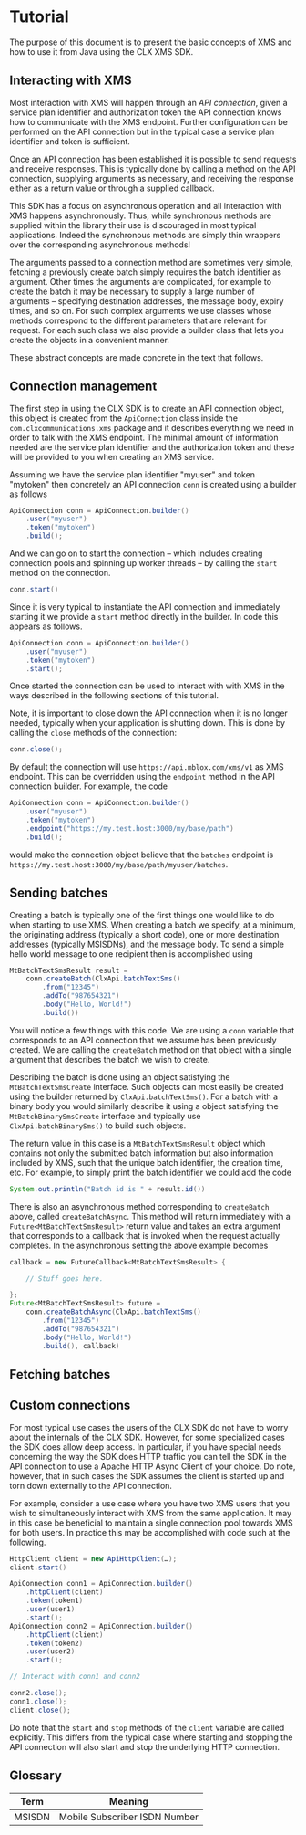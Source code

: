 Tutorial
========

The purpose of this document is to present the basic concepts of XMS and how to use it from Java using the CLX XMS SDK.

Interacting with XMS
--------------------

Most interaction with XMS will happen through an _API connection_, given a service plan identifier and authorization token the API connection knows how to communicate with the XMS endpoint. Further configuration can be performed on the API connection but in the typical case a service plan identifier and token is sufficient.

Once an API connection has been established it is possible to send requests and receive responses. This is typically done by calling a method on the API connection, supplying arguments as necessary, and receiving the response either as a return value or through a supplied callback.

This SDK has a focus on asynchronous operation and all interaction with XMS happens asynchronously. Thus, while synchronous methods are supplied within the library their use is discouraged in most typical applications. Indeed the synchronous methods are simply thin wrappers over the corresponding asynchronous methods!

The arguments passed to a connection method are sometimes very simple, fetching a previously create batch simply requires the batch identifier as argument. Other times the arguments are complicated, for example to create the batch it may be necessary to supply a large number of arguments – specifying destination addresses, the message body, expiry times, and so on. For such complex arguments we use classes whose methods correspond to the different parameters that are relevant for request. For each such class we also provide a builder class that lets you create the objects in a convenient manner.

These abstract concepts are made concrete in the text that follows.

Connection management
---------------------

The first step in using the CLX SDK is to create an API connection object, this object is created from the `ApiConnection` class inside the `com.clxcommunications.xms` package and it describes everything we need in order to talk with the XMS endpoint. The minimal amount of information needed are the service plan identifier and the authorization token and these will be provided to you when creating an XMS service.

Assuming we have the service plan identifier "myuser" and token "mytoken" then concretely an API connection `conn` is created using a builder as follows

```java
ApiConnection conn = ApiConnection.builder()
    .user("myuser")
    .token("mytoken")
    .build();
```

And we can go on to start the connection – which includes creating connection pools and spinning up worker threads – by calling the `start` method on the connection.

```java
conn.start()
```

Since it is very typical to instantiate the API connection and immediately starting it we provide a `start` method directly in the builder. In code this appears as follows.

```java
ApiConnection conn = ApiConnection.builder()
    .user("myuser")
    .token("mytoken")
    .start();
```

Once started the connection can be used to interact with with XMS in the ways described in the following sections of this tutorial.

Note, it is important to close down the API connection when it is no longer needed, typically when your application is shutting down. This is done by calling the `close` methods of the connection:

```java
conn.close();
```

By default the connection will use `https://api.mblox.com/xms/v1` as XMS endpoint. This can be overridden using the `endpoint` method in the API connection builder. For example, the code

```java
ApiConnection conn = ApiConnection.builder()
    .user("myuser")
    .token("mytoken")
    .endpoint("https://my.test.host:3000/my/base/path")
    .build();
```

would make the connection object believe that the `batches` endpoint is `https://my.test.host:3000/my/base/path/myuser/batches`.

Sending batches
---------------

Creating a batch is typically one of the first things one would like to do when starting to use XMS. When creating a batch we specify, at a minimum, the originating address (typically a short code), one or more destination addresses (typically MSISDNs), and the message body. To send a simple hello world message to one recipient then is accomplished using

```java
MtBatchTextSmsResult result =
    conn.createBatch(ClxApi.batchTextSms()
        .from("12345")
        .addTo("987654321")
        .body("Hello, World!")
        .build())
```

You will notice a few things with this code. We are using a `conn` variable that corresponds to an API connection that we assume has been previously created. We are calling the `createBatch` method on that object with a single argument that describes the batch we wish to create.

Describing the batch is done using an object satisfying the `MtBatchTextSmsCreate` interface. Such objects can most easily be created using the builder returned by `ClxApi.batchTextSms()`. For a batch with a binary body you would similarly describe it using a object satisfying the `MtBatchBinarySmsCreate` interface and typically use `ClxApi.batchBinarySms()` to build such objects.

The return value in this case is a `MtBatchTextSmsResult` object which contains not only the submitted batch information but also information included by XMS, such that the unique batch identifier, the creation time, etc. For example, to simply print the batch identifier we could add the code
```java
System.out.println("Batch id is " + result.id())
```

There is also an asynchronous method corresponding to `createBatch` above, called `createBatchAsync`. This method will return immediately with a `Future<MtBatchTextSmsResult>` return value and takes an extra argument that corresponds to a callback that is invoked when the request actually completes. In the asynchronous setting the above example becomes

```java
callback = new FutureCallback<MtBatchTextSmsResult> {

    // Stuff goes here.

};
Future<MtBatchTextSmsResult> future =
    conn.createBatchAsync(ClxApi.batchTextSms()
        .from("12345")
        .addTo("987654321")
        .body("Hello, World!")
        .build(), callback)
```

Fetching batches
----------------


Custom connections
------------------

For most typical use cases the users of the CLX SDK do not have to worry about the internals of the CLX SDK. However, for some specialized cases the SDK does allow deep access.  In particular, if you have special needs concerning the way the SDK does HTTP traffic you can tell the SDK in the API connection to use a Apache HTTP Async Client of your choice. Do note, however, that in such cases the SDK assumes the client is started up and torn down externally to the API connection.

For example, consider a use case where you have two XMS users that you wish to simultaneously interact with XMS from the same application. It may in this case be beneficial to maintain a single connection pool towards XMS for both users. In practice this may be accomplished with code such at the following.

```java
HttpClient client = new ApiHttpClient(…);
client.start()

ApiConnection conn1 = ApiConnection.builder()
    .httpClient(client)
    .token(token1)
    .user(user1)
    .start();
ApiConnection conn2 = ApiConnection.builder()
    .httpClient(client)
    .token(token2)
    .user(user2)
    .start();

// Interact with conn1 and conn2

conn2.close();
conn1.close();
client.close();
```

Do note that the `start` and `stop` methods of the `client` variable are called explicitly. This differs from the typical case where starting and stopping the API connection will also start and stop the underlying HTTP connection.

Glossary
--------

Term   | Meaning
-------|--------
MSISDN | Mobile Subscriber ISDN Number
